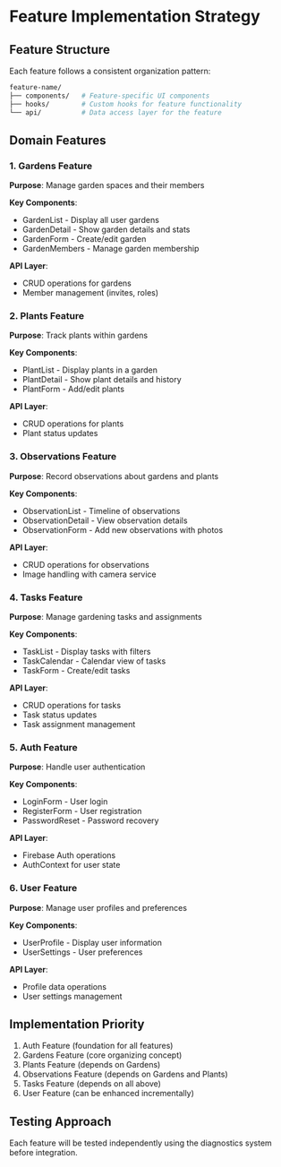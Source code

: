 # Feature Implementation Strategy

## Feature Structure

Each feature follows a consistent organization pattern:

```sh
feature-name/
├── components/   # Feature-specific UI components
├── hooks/        # Custom hooks for feature functionality
└── api/          # Data access layer for the feature
```

## Domain Features

### 1. Gardens Feature

**Purpose**: Manage garden spaces and their members

**Key Components**:

- GardenList - Display all user gardens
- GardenDetail - Show garden details and stats
- GardenForm - Create/edit garden
- GardenMembers - Manage garden membership

**API Layer**:

- CRUD operations for gardens
- Member management (invites, roles)

### 2. Plants Feature

**Purpose**: Track plants within gardens

**Key Components**:

- PlantList - Display plants in a garden
- PlantDetail - Show plant details and history
- PlantForm - Add/edit plants

**API Layer**:

- CRUD operations for plants
- Plant status updates

### 3. Observations Feature

**Purpose**: Record observations about gardens and plants

**Key Components**:

- ObservationList - Timeline of observations
- ObservationDetail - View observation details
- ObservationForm - Add new observations with photos

**API Layer**:

- CRUD operations for observations
- Image handling with camera service

### 4. Tasks Feature

**Purpose**: Manage gardening tasks and assignments

**Key Components**:

- TaskList - Display tasks with filters
- TaskCalendar - Calendar view of tasks
- TaskForm - Create/edit tasks

**API Layer**:

- CRUD operations for tasks
- Task status updates
- Task assignment management

### 5. Auth Feature

**Purpose**: Handle user authentication

**Key Components**:

- LoginForm - User login
- RegisterForm - User registration
- PasswordReset - Password recovery

**API Layer**:

- Firebase Auth operations
- AuthContext for user state

### 6. User Feature

**Purpose**: Manage user profiles and preferences

**Key Components**:

- UserProfile - Display user information
- UserSettings - User preferences

**API Layer**:

- Profile data operations
- User settings management

## Implementation Priority

1. Auth Feature (foundation for all features)
2. Gardens Feature (core organizing concept)
3. Plants Feature (depends on Gardens)
4. Observations Feature (depends on Gardens and Plants)
5. Tasks Feature (depends on all above)
6. User Feature (can be enhanced incrementally)

## Testing Approach

Each feature will be tested independently using the diagnostics system before integration.
